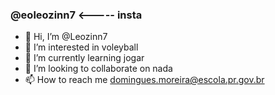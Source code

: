 ### @eoleozinn7     <----- insta

- 👋 Hi, I’m @Leozinn7
- 👀 I’m interested in voleyball
- 🌱 I’m currently learning jogar
- 💞️ I’m looking to collaborate on nada
- 📫 How to reach me domingues.moreira@escola.pr.gov.br

<!---
Leozinn7/Leozinn7 is a ✨ special ✨ repository because its `README.md` (this file) appears on your GitHub profile.
You can click the Preview link to take a look at your changes.
--->
